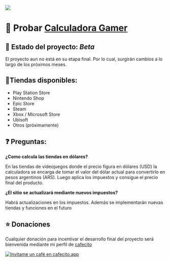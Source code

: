 ![](https://github.com/IvanMass99/Calculadora-Gamer/blob/a925fa6075e195bf6900dfd25477c5dbc5571739/Imagenes/banner%20vhs.png)

# **🔸 Probar [Calculadora Gamer](https://ivanmass99.github.io/Calculadora-Gamer/)**

## **👾 Estado del proyecto: _Beta_**

El proyecto aun no está en su etapa final. Por lo cual, surgirán cambios a lo largo de los próximos meses.

## **🛒Tiendas disponibles:**

* Play Station Store
* Nintendo Shop
* Epic Store
* Steam
* Xbox / Microsoft Store
* Ubisoft
* Otros (próximamente)


## **❓ Preguntas:**

**¿Como calcula las tiendas en dólares?**

En las tiendas de videojuegos donde el precio figura en dólares (USD) la calculadora se encarga de tomar el valor del dólar actual para convertirlo en pesos argentinos (ARS). Luego aplica los impuestos y consigue el precio final del producto.

**¿El sitio se actualizará mediante nuevos impuestos?**

Habrá actualizaciones en los impuestos.
Además se implementarán nuevas tiendas y funciones en el futuro

## **⭐️ Donaciones**

Cualquier donación para incentivar el desarrollo final del proyecto será bienvenida mediante mi perfil de [cafecito](https://cafecito.app/ivanmass)

<a href='https://cafecito.app/ivanmass' rel='noopener' target='_blank'><img srcset='https://cdn.cafecito.app/imgs/buttons/button_5.png 1x, https://cdn.cafecito.app/imgs/buttons/button_5_2x.png 2x, https://cdn.cafecito.app/imgs/buttons/button_5_3.75x.png 3.75x' src='https://cdn.cafecito.app/imgs/buttons/button_5.png' alt='Invitame un café en cafecito.app' /></a>
 
